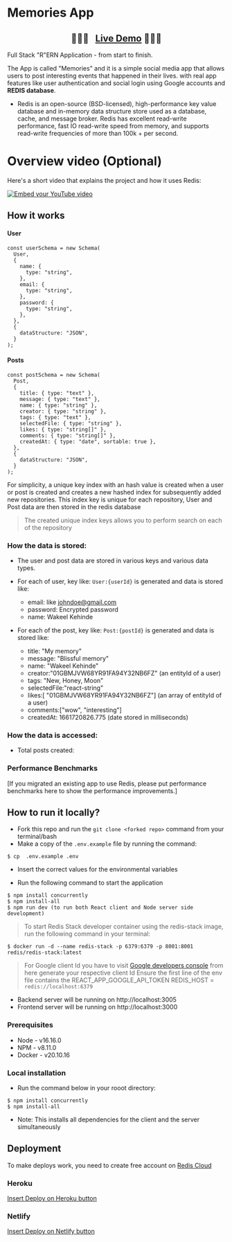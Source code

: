 # Memories App

### <h2 align="center"> 💫💫💫 &nbsp; [Live Demo](https://hao-memories-mern-app.netlify.app/) 💫💫💫 </h2>

Full Stack "R"ERN Application - from start to finish.

The App is called "Memories" and it is a simple social media app that allows users to post interesting events that happened in their lives. with real app features like user authentication and social login using Google accounts and **REDIS database**.

- Redis is an open-source (BSD-licensed), high-performance key value database and in-memory data structure store used as a database, cache, and message broker. Redis has excellent read-write performance, fast IO read-write speed from memory, and supports read-write frequencies of more than 100k + per second.

# Overview video (Optional)

Here's a short video that explains the project and how it uses Redis:

[![Embed your YouTube video](docs/cover.jpg)](https://www.youtube.com/watch?v=u6_c0e6xrY4&t=35s)

## How it works
#### User
```
const userSchema = new Schema(
  User,
  {
    name: {
      type: "string",
    },
    email: {
      type: "string",
    },
    password: {
      type: "string",
    },
  },
  {
    dataStructure: "JSON",
  }
);
```

#### Posts
```
const postSchema = new Schema(
  Post,
  {
    title: { type: "text" },
    message: { type: "text" },
    name: { type: "string" },
    creator: { type: "string" },
    tags: { type: "text" },
    selectedFile: { type: "string" },
    likes: { type: "string[]" },
    comments: { type: "string[]" },
    createdAt: { type: "date", sortable: true },
  },
  {
    dataStructure: "JSON",
  }
);
```

For simplicity, a unique key index with an hash value is created when a user or post is created and creates a new hashed index for subsequently added new repositories. This index key is unique for each repository, User and Post data are then stored in the redis database

> The created unique index keys allows you to perform search on each of the repository

### How the data is stored:

- The user and post data are stored in various keys and various data types.
* For each of user, key like: `User:{userId}` is generated and data is stored like:
    * email: like johndoe@gmail.com
    * password: Encrypted password
    * name: Wakeel Kehinde

* For each of the post,  key like: `Post:{postId}` is generated and data is stored like:
    * title: "My memory"
    * message: "Blissful memory"
    * name: "Wakeel Kehinde"
    * creator:"01GBMJVW68YR91FA94Y32NB6FZ" (an entityId of a user)
    * tags: "New, Honey, Moon"
    * selectedFile:"react-string"
    * likes:[ "01GBMJVW68YR91FA94Y32NB6FZ"] (an array of entityId of a user)
    * comments:["wow", "interesting"]
    * createdAt: 1661720826.775 (date stored in milliseconds)


### How the data is accessed:
- Total posts created:


### Performance Benchmarks

[If you migrated an existing app to use Redis, please put performance benchmarks here to show the performance improvements.]

## How to run it locally?

- Fork this repo and run the `git clone <forked repo>` command from your terminal/bash
- Make a copy of the `.env.example` file by running the command:

```
$ cp  .env.example .env
```

- Insert the correct values for the environmental variables

- Run the following command to start the application

```
$ npm install concurrently
$ npm install-all
$ npm run dev (to run both React client and Node server side development)
```

> To start Redis Stack developer container using the redis-stack image, run the following command in your terminal:

```
$ docker run -d --name redis-stack -p 6379:6379 -p 8001:8001 redis/redis-stack:latest
```

> For Google client Id you have to visit [Google developers console](https://console.cloud.google.com/apis/dashboard?pli=1) from here generate your respective client Id 
> Ensure the first line of the env file contains the REACT_APP_GOOGLE_API_TOKEN 
> REDIS_HOST = `redis://localhost:6379`

- Backend server will be running on http://localhost:3005
- Frontend server will be running on http://localhost:3000

### Prerequisites

- Node - v16.16.0
- NPM - v8.11.0
- Docker - v20.10.16

### Local installation

- Run the command below in your rooot directory:

```
$ npm install concurrently
$ npm install-all
```

- Note: This installs all dependencies for the client and the server simultaneously

## Deployment

To make deploys work, you need to create free account on [Redis Cloud](https://redis.info/try-free-dev-to)

### Heroku

[Insert Deploy on Heroku button](https://devcenter.heroku.com/articles/heroku-button)

### Netlify

[Insert Deploy on Netlify button](https://www.netlify.com/blog/2016/11/29/introducing-the-deploy-to-netlify-button/)
